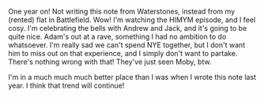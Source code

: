 One year on! Not writing this note from Waterstones, instead from my (rented) flat in Battlefield. Wow! I'm watching the HIMYM episode, and I feel cosy. I'm celebrating the bells with Andrew and Jack, and it's going to be quite nice. Adam's out at a rave, something I had no ambition to do whatsoever. I'm really sad we can't spend NYE together, but I don't want him to miss out on that experience, and I simply don't want to partake. There's nothing wrong with that! They've just seen Moby, btw.

I'm in a much much much better place than I was when I wrote this note last year. I think that trend will continue! 